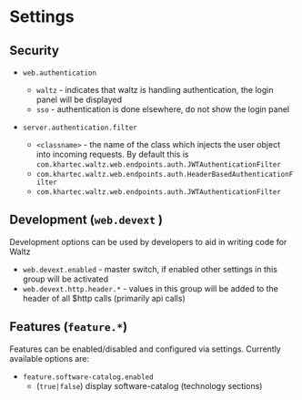 # Settings


## Security

* ```web.authentication```
  * ```waltz``` - indicates that waltz is handling authentication, the login panel will be displayed
  * ```sso``` - authentication is done elsewhere, do not show the login panel

* ```server.authentication.filter```
  * ```<classname>``` - the name of the class which injects the user object into incoming requests.
    By default this is ```com.khartec.waltz.web.endpoints.auth.JWTAuthenticationFilter```
  * ```com.khartec.waltz.web.endpoints.auth.HeaderBasedAuthenticationFilter```
  * ```com.khartec.waltz.web.endpoints.auth.JWTAuthenticationFilter```


## Development (```web.devext``` )

Development options can be used by developers to aid in writing code for Waltz

* ```web.devext.enabled``` - master switch, if enabled other settings in this group will be activated
* ```web.devext.http.header.*``` - values in this group will be added to the header of
    all $http calls (primarily api calls)


## Features (```feature.*```)

Features can be enabled/disabled and configured via settings.  Currently available options are:

* ```feature.software-catalog.enabled```
  * (```true|false```) display software-catalog (technology sections)
